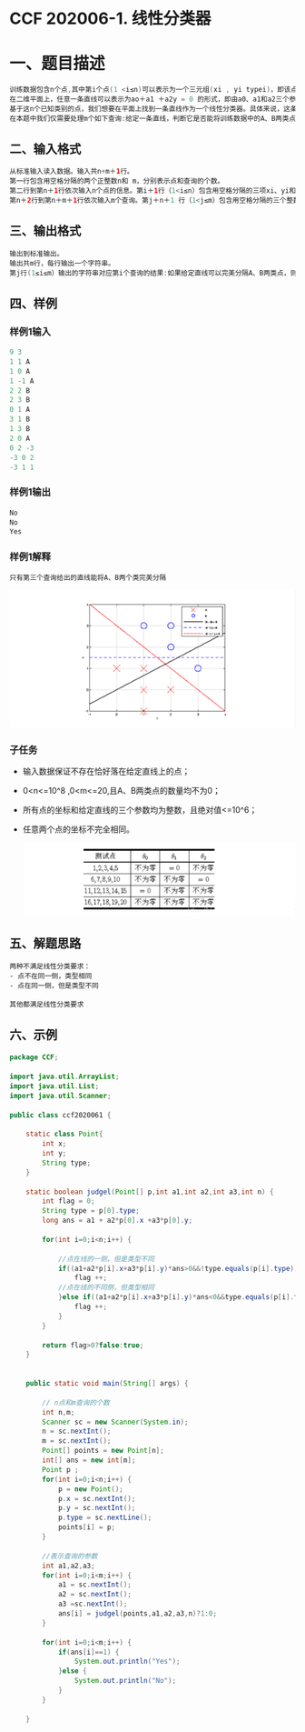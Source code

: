 # CCF 202006-1. 线性分类器

# 一、题目描述

```JAVA
训练数据包含n个点,其中第i个点(1 <i≤n)可以表示为一个三元组(xi , yi typei)，即该点的横坐标、纵坐标和类别。
在二维平面上，任意一条直线可以表示为ao＋a1 ＋a2y = 0 的形式，即由a0、a1和a2三个参数确定该直线，且满足a1、a2不同时为0。
基于这n个已知类别的点，我们想要在平面上找到一条直线作为一个线性分类器。具体来说，这条线要把训练数据中的A、B两类点完美分隔开来，即一侧只有A类点.另一侧只有B类点。这样，对于任意一个的未知类别的点，我们就可以根据它是位于直线的哪一侧来预测它的类别了。
在本题中我们仅需要处理m个如下查询:给定一条直线，判断它是否能将训练数据中的A、B两类点完美分开。
```

## 二、输入格式

```JAVA
从标准输入读入数据。输入共n+m＋1行。
第一行包含用空格分隔的两个正整数n和 m，分别表示点和查询的个数。
第二行到第n＋1行依次输入n个点的信息。第i＋1行（1<i≤n）包含用空格分隔的三项xi、yi和 typei，分别表示第i个点的横、纵坐标和类别，其中坐标为整数、类别为一个大写英文字母A或B。
第n＋2行到第n＋m＋1行依次输入m个查询。第j＋n＋1 行（1<j≤m）包含用空格分隔的三个整数a1、a2和a3，表示第j个查询中定直线的三个参数.
```

## 三、输出格式

```JAVA
输出到标准输出。
输出共m行，每行输出一个字符串。
第j行(1≤i≤m）输出的字符串对应第i个查询的结果:如果给定直线可以完美分隔A、B两类点，则输出Yes;否则输出No。
```

## 四、样例

### 样例1输入

```JAVA
9 3
1 1 A
1 0 A
1 -1 A
2 2 B
2 3 B
0 1 A
3 1 B
1 3 B
2 0 A
0 2 -3
-3 0 2
-3 1 1
```

### 样例1输出

```JAVA
No
No
Yes
```

### 样例1解释

``` JAVA
只有第三个查询给出的直线能将A、B两个类完美分隔
```

![image-20201204215217003](https://raw.githubusercontent.com/YVictor13/CCFCSP/master/image/image-20201204215217003.png)



### 子任务

- 输入数据保证不存在恰好落在给定直线上的点；

- 0<n<=10^8 ,0<m<=20,且A、B两类点的数量均不为0；

- 所有点的坐标和给定直线的三个参数均为整数，且绝对值<=10^6；

- 任意两个点的坐标不完全相同。

  ![image-20201204215609164](https://raw.githubusercontent.com/YVictor13/CCFCSP/master/image/image-20201204215609164.png)

  

## 五、解题思路

``` 
两种不满足线性分类要求：
- 点不在同一侧，类型相同
- 点在同一侧，但是类型不同

其他都满足线性分类要求
```

## 六、示例

```JAVA
package CCF;

import java.util.ArrayList;
import java.util.List;
import java.util.Scanner;

public class ccf2020061 {
	
	static class Point{
		int x;
		int y;
		String type;
	}
	
	static boolean judgel(Point[] p,int a1,int a2,int a3,int n) {
		int flag = 0;
		String type = p[0].type;
		long ans = a1 + a2*p[0].x +a3*p[0].y;
		
		for(int i=0;i<n;i++) {
			
			//点在线的一侧，但是类型不同
			if((a1+a2*p[i].x+a3*p[i].y)*ans>0&&!type.equals(p[i].type)) {
				flag ++;
			//点在线的不同侧，但类型相同
			}else if((a1+a2*p[i].x+a3*p[i].y)*ans<0&&type.equals(p[i].type)){
				flag ++;
			}
		}
		
		return flag>0?false:true;
	}
	
	
	public static void main(String[] args) {
		
		// n点和m查询的个数
		int n,m;
		Scanner sc = new Scanner(System.in);
		n = sc.nextInt();
		m = sc.nextInt();
		Point[] points = new Point[n];
		int[] ans = new int[m];
		Point p ;
		for(int i=0;i<n;i++) {
			p = new Point();
			p.x = sc.nextInt();
			p.y = sc.nextInt();
			p.type = sc.nextLine();
			points[i] = p;
		}
		
		//表示查询的参数
		int a1,a2,a3;
		for(int i=0;i<m;i++) {
			a1 = sc.nextInt();
			a2 = sc.nextInt();
			a3 =sc.nextInt();
			ans[i] = judgel(points,a1,a2,a3,n)?1:0;
		}
		
		for(int i=0;i<m;i++) {
			if(ans[i]==1) {
				System.out.println("Yes");
			}else {
				System.out.println("No");
			}
		}
		
	}
```



